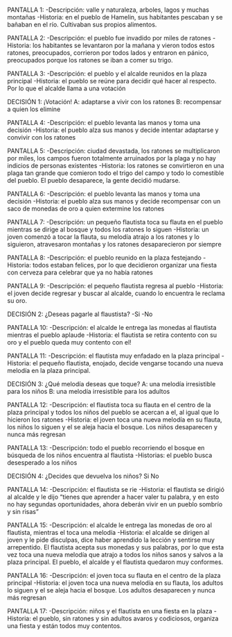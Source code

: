 # 
PANTALLA 1:
-Descripción: valle y naturaleza, arboles, lagos y muchas montañas
-Historia: en el pueblo de Hamelin, sus habitantes pescaban y se bañaban en el río. Cultivaban sus propios alimentos.


PANTALLA 2:
-Descripción: el pueblo fue invadido por miles de ratones
-Historia: los habitantes se levantaron por la mañana y vieron todos estos ratones, preocupados, corrieron por todos lados y entraron en pánico, preocupados porque los ratones se iban a comer su trigo.


PANTALLA 3:
-Descripción: el pueblo y el alcalde reunidos en la plaza principal
-Historia: el pueblo se reúne para decidir qué hacer al respecto. Por lo que el alcalde llama a una votación

DECISIÓN 1:
¡Votación!
A: adaptarse a vivir con los ratones
B: recompensar a quien los elimine

PANTALLA 4:
-Descripción: el pueblo levanta las manos y toma una decisión
-Historia: el pueblo alza sus manos y decide intentar adaptarse y convivir con los ratones


PANTALLA 5:
-Descripción: ciudad devastada, los ratones se multiplicaron por miles, los campos fueron totalmente arruinados por la plaga y no hay indicios de personas existentes
-Historia:  los ratones se convirtieron en una plaga tan grande que comieron todo el trigo del campo y todo lo comestible del pueblo. El pueblo desaparece, la gente decidió mudarse.


PANTALLA 6:
-Descripción: el pueblo levanta las manos y toma una decisión
-Historia: el pueblo alza sus manos y decide recompensar con un saco de monedas de oro a quien extermine los ratones


PANTALLA 7:
-Descripción: un pequeño flautista toca su flauta en el pueblo mientras se dirige al bosque y todos los ratones lo siguen
-Historia: un joven comenzó a tocar la flauta, su melodía atrajo a los ratones y lo siguieron, atravesaron montañas y los ratones desaparecieron por siempre

PANTALLA 8:
-Descripción: el pueblo reunido en la plaza festejando
-Historia: todos estaban felices, por lo que decidieron organizar una fiesta con cerveza para celebrar que ya no había ratones


PANTALLA 9:
-Descripción: el pequeño flautista regresa al pueblo
-Historia: el joven decide regresar y buscar al alcalde, cuando lo encuentra le reclama su oro.


DECISIÓN 2:
¿Deseas pagarle al flaustista?
-Si
-No

PANTALLA 10:
-Descripción: el alcalde le entrega las monedas al flautista mientras el pueblo aplaude
-Historia: el flautista se retira contento con su oro y el pueblo queda muy contento con el!


PANTALLA 11:
-Descripción: el flautista muy enfadado en la plaza principal
-Historia: el pequeño flautista, enojado, decide vengarse tocando una nueva melodía en la plaza principal.


DECISIÓN 3:
¿Qué melodía deseas que toque?
A: una melodía irresistible para los niños
B: una melodía irresistible para los adultos


PANTALLA 12:
-Descripción: el flautista toca su flauta en el centro de la plaza principal y todos los niños del pueblo se acercan a el, al igual que lo hicieron los ratones
-Historia: el joven toca una nueva melodía en su flauta, los niños lo siguen y el se aleja hacia el bosque. Los niños desaparecen y nunca más regresan


PANTALLA 13:
-Descripción: todo el pueblo recorriendo el bosque en búsqueda de los niños encuentra al flautista
-Historias: el pueblo busca desesperado a los niños


DECISIÓN 4:
¿Decides que devuelva los niños?
Si
No

PANTALLA 14:
-Descripción: el flautista se rie
-Historia: el flautista se dirigió al alcalde y le dijo “tienes que aprender a hacer valer tu palabra, y en esto no hay segundas oportunidades, ahora deberán vivir en un pueblo sombrío y sin risas”


PANTALLA 15:
-Descripción: el alcalde le entrega las monedas de oro al flautista, mientras el toca una melodía
-Historia: el alcalde se dirigen al joven y le pide disculpas, dice haber aprendido la lección y sentirse muy arrepentido. El flautista acepta sus monedas y sus palabras, por lo que esta vez toca una nueva melodía que atrajo a todos los niños sanos y salvos a la plaza principal. El pueblo, el alcalde y el flautista quedaron muy conformes.

PANTALLA 16:
-Descripción: el joven toca su flauta en el centro de la plaza principal
-Historia: el joven toca una nueva melodía en su flauta, los adultos lo siguen y el se aleja hacia el bosque. Los adultos desaparecen y nunca más regresan


PANTALLA 17:
-Descripción: niños y el flautista en una fiesta en la plaza
-Historia: el pueblo, sin ratones y sin adultos avaros y codiciosos, organiza una fiesta y están todos muy contentos.
